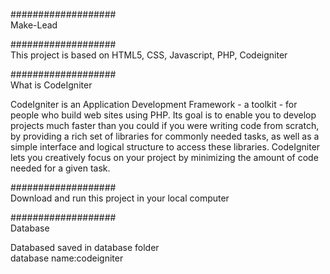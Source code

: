 ###################<br>
Make-Lead

###################<br>
This project is based on HTML5, CSS, Javascript, PHP, Codeigniter

###################<br>
What is CodeIgniter

CodeIgniter is an Application Development Framework - a toolkit - for people
who build web sites using PHP. Its goal is to enable you to develop projects
much faster than you could if you were writing code from scratch, by providing
a rich set of libraries for commonly needed tasks, as well as a simple
interface and logical structure to access these libraries. CodeIgniter lets
you creatively focus on your project by minimizing the amount of code needed
for a given task.

###################<br>
Download and run this project in your local computer

###################<br>
Database<br>

Databased saved in database folder<br>
database name:codeigniter<br>
